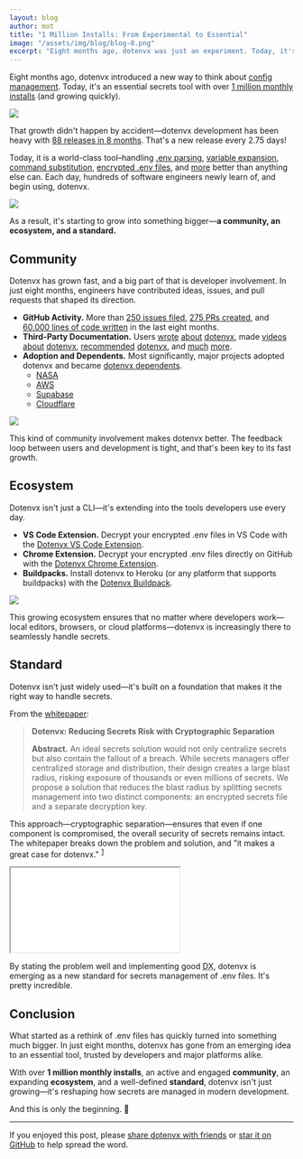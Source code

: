 ```yaml
---
layout: blog
author: mot
title: "1 Million Installs: From Experimental to Essential"
image: "/assets/img/blog/blog-8.png"
excerpt: "Eight months ago, dotenvx was just an experiment. Today, it's an essential tool with over 1 million monthly installs."
---
```


Eight months ago, dotenvx introduced a new way to think about [config management](/blog/2024/06/24/dotenvx-next-generation-config-management.html). Today, it's an essential secrets tool with over [1 million monthly installs](https://www.npmjs.com/package/@dotenvx/dotenvx) (and growing quickly).

<a href="https://npm.chart.dev/@dotenvx/dotenvx" target="_blank"><img src="https://github.com/user-attachments/assets/776ed814-b2d0-49be-a61f-98ed494c7aa3" /></a>

That growth didn't happen by accident—dotenvx development has been heavy with [88 releases in 8 months](https://github.com/dotenvx/dotenvx/blob/main/CHANGELOG.md#1383). That's a new release every 2.75 days!

Today, it is a world-class tool–handling [.env parsing](https://dotenvx.com/docs/quickstart), [variable expansion](https://dotenvx.com/docs/advanced/run-variable-expansion), [command substitution](https://dotenvx.com/docs/advanced/run-command-substitution), [encrypted .env files](https://dotenvx.com/docs/env-file#encryption), and [more](https://dotenvx.com/docs/advanced) better than anything else can. Each day, hundreds of software engineers newly learn of, and begin using, dotenvx.

<img src="https://github.com/user-attachments/assets/1297f2d5-579d-4894-8bc2-91f0f90e4f91" />

As a result, it's starting to grow into something bigger—**a community, an ecosystem, and a standard.**

## Community

Dotenvx has grown fast, and a big part of that is developer involvement. In just eight months, engineers have contributed ideas, issues, and pull requests that shaped its direction.

* **GitHub Activity.** More than [250 issues filed](https://github.com/dotenvx/dotenvx/issues), [275 PRs created](https://github.com/dotenvx/dotenvx/pulls), and [60,000 lines of code written](https://github.com/user-attachments/assets/1258fd84-165c-4947-b13b-ffeb49822860) in the last eight months.
* **Third-Party Documentation.** Users [wrote](https://medium.com/@t.dekiere/boost-dx-with-dotenvx-71e276dce6f6) [about](https://parottasalna.com/2024/06/30/migrating-from-env-to-dotenvx/) [dotenvx](https://dev.to/this-is-learning/exploring-dotenvx-46ng), made [videos](https://youtu.be/xcBHX2m2pNw?t=102) [about](https://www.youtube.com/watch?v=1p2MS8rKHzU&t=3s) [dotenvx](https://www.youtube.com/watch?v=APhfQ2xya9A), [recommended](https://www.reddit.com/r/webdev/comments/1gteux5/comment/lxmhzue/) [dotenvx](https://www.reddit.com/r/Python/comments/1gud1h9/comment/lxtv16s/), and [much](https://railway.com/template/zXEiVF) [more](https://forums.docker.com/t/docker-compose-argument-to-replace-env-file-directive-or-argument-to-enable-host-environment-passthrough/141671).
* **Adoption and Dependents.** Most significantly, major projects adopted dotenvx and became [dotenvx dependents](https://github.com/dotenvx/dotenvx/network/dependents).
    * [NASA](https://github.com/nasa/earthdata-search)
    * [AWS](https://docs.amplify.aws/nextjs/deploy-and-host/fullstack-branching/secrets-and-vars/#local-environment-2)
    * [Supabase](https://github.com/supabase/supabase/blob/master/examples/slack-clone/nextjs-slack-clone-dotenvx/README.md)
    * [Cloudflare](https://github.com/cloudflare/templates)

<img src="https://github.com/user-attachments/assets/7cb15832-8e91-494b-b825-4fe0f54fbbed" />

This kind of community involvement makes dotenvx better. The feedback loop between users and development is tight, and that's been key to its fast growth.

## Ecosystem

Dotenvx isn't just a CLI—it's extending into the tools developers use every day.

* **VS Code Extension.** Decrypt your encrypted .env files in VS Code with the [Dotenvx VS Code Extension](https://dotenvx.com/vscode-extension/).
* **Chrome Extension.** Decrypt your encrypted .env files directly on GitHub with the [Dotenvx Chrome Extension](https://dotenvx.com/chrome-extension).
* **Buildpacks.** Install dotenvx to Heroku (or any platform that supports buildpacks) with the [Dotenvx Buildpack](https://github.com/dotenvx/heroku-buildpack-dotenvx).

<a href="https://dotenvx.com/mods"><img src="https://github.com/user-attachments/assets/70047aa8-3510-463a-8858-d27a05e8777f" /></a>

This growing ecosystem ensures that no matter where developers work—local editors, browsers, or cloud platforms—dotenvx is increasingly there to seamlessly handle secrets.

## Standard

Dotenvx isn't just widely used—it's built on a foundation that makes it the right way to handle secrets.

From the [whitepaper](https://dotenvx.com/dotenvx.pdf):

> **Dotenvx: Reducing Secrets Risk with Cryptographic Separation**
> 
> **Abstract.** An ideal secrets solution would not only centralize secrets but also contain the fallout of a breach. While secrets managers offer centralized storage and distribution, their design creates a large blast radius, risking exposure of thousands or even millions of secrets. We propose a solution that reduces the blast radius by splitting secrets management into two distinct components: an encrypted secrets file and a separate decryption key.

This approach—cryptographic separation—ensures that even if one component is compromised, the overall security of secrets remains intact. The whitepaper breaks down the problem and solution, and "it makes a great case for dotenvx." <sup><a href="https://github.com/dotenvx/dotenvx/issues/537#issue-2881322629">1</a></sup> 

<iframe src="/dotenvx.pdf?v={{ site.time | date: '%Y%m%d%H%M%S' }}" class="w-[700px] aspect-[8.5/11] max-w-full max-h-screen border-0 mx-auto"></iframe>

By stating the problem well and implementing good <abbr title="Developer Experience">DX</abbr>, dotenvx is emerging as a new standard for secrets management of .env files. It's pretty incredible.

## Conclusion

What started as a rethink of .env files has quickly turned into something much bigger. In just eight months, dotenvx has gone from an emerging idea to an essential tool, trusted by developers and major platforms alike.

With over **1 million monthly installs**, an active and engaged **community**, an expanding **ecosystem**, and a well-defined **standard**, dotenvx isn't just growing—it's reshaping how secrets are managed in modern development.

And this is only the beginning. 💪

---

If you enjoyed this post, please [share dotenvx with friends](https://github.com/dotenvx/dotenvx) or [star it on GitHub](https://github.com/dotenvx/dotenvx) to help spread the word.
